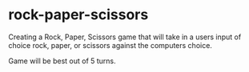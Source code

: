 # rock-paper-scissors

Creating a Rock, Paper, Scissors game that will take in a users input of choice rock, paper, or scissors against the computers choice.

Game will be best out of 5 turns.
